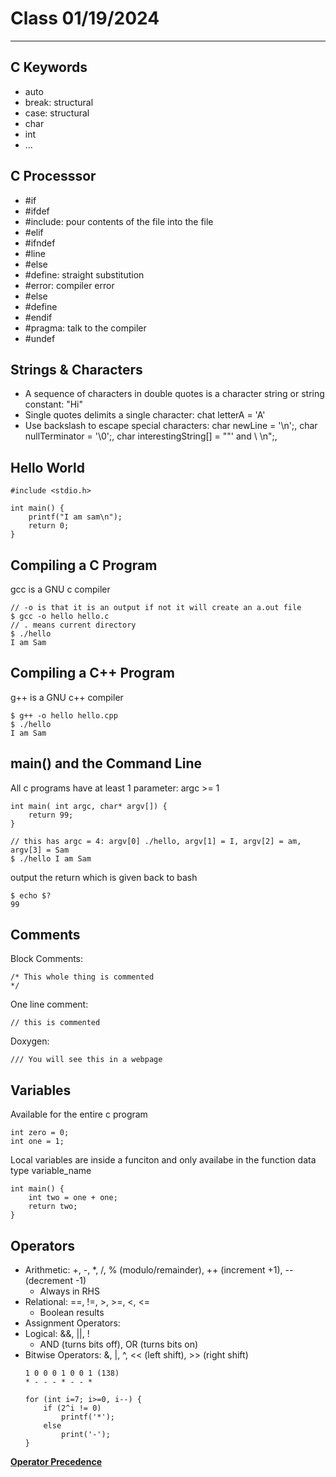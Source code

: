 # Class 01/19/2024
---
## C Keywords
* auto
* break: structural
* case: structural
* char
* int
* ...

## C Processsor
* #if
* #ifdef
* #include: pour contents of the file into the file
* #elif
* #ifndef
* #line
* #else
* #define: straight substitution
* #error: compiler error
* #else
* #define
* #endif
* #pragma: talk to the compiler
* #undef

## Strings & Characters
* A sequence of characters in double quotes is a character string or string constant: "Hi"
* Single quotes delimits a single character: chat letterA = 'A'
* Use backslash to escape special characters: char newLine = '\n';, char nullTerminator = '\0';, char interestingString[] = "\"\' and \\ \n";, 

## Hello World
```
#include <stdio.h>

int main() {
    printf("I am sam\n");
    return 0;
}
```
## Compiling a C Program
gcc is a GNU c compiler
```
// -o is that it is an output if not it will create an a.out file
$ gcc -o hello hello.c
// . means current directory
$ ./hello
I am Sam
```

## Compiling a C++ Program
g++ is a GNU c++ compiler
```
$ g++ -o hello hello.cpp
$ ./hello
I am Sam
```

## main() and the Command Line
All c programs have at least 1 parameter: argc >= 1

```
int main( int argc, char* argv[]) {
    return 99;
}
```
```
// this has argc = 4: argv[0] ./hello, argv[1] = I, argv[2] = am, argv[3] = Sam
$ ./hello I am Sam
```
output the return which is given back to bash
```
$ echo $?
99
```

## Comments
Block Comments:
```
/* This whole thing is commented
*/
```

One line comment:
```
// this is commented
```

Doxygen:
```
/// You will see this in a webpage
```

## Variables
Available for the entire c program
```
int zero = 0;
int one = 1;
```

Local variables are inside a funciton and only availabe in the function
data type variable_name
```
int main() {
    int two = one + one;
    return two;
}
```

## Operators
* Arithmetic: +, -, *, /, % (modulo/remainder), ++ (increment +1), -- (decrement -1)
    - Always in RHS
* Relational: ==, !=, >, >=, <, <=
    - Boolean results
* Assignment Operators:
* Logical: &&, ||, !
    - AND (turns bits off), OR (turns bits on)
* Bitwise Operators: &, |, ^, << (left shift), >> (right shift)
    ```
    1 0 0 0 1 0 0 1 (138)
    * - - - * - - *
    
    for (int i=7; i>=0, i--) {
        if (2^i != 0)
            printf('*');
        else
            print('-');
    }
    ```
[**Operator Precedence**](https://en.cppreference.com/w/c/language/operator_precedence)

